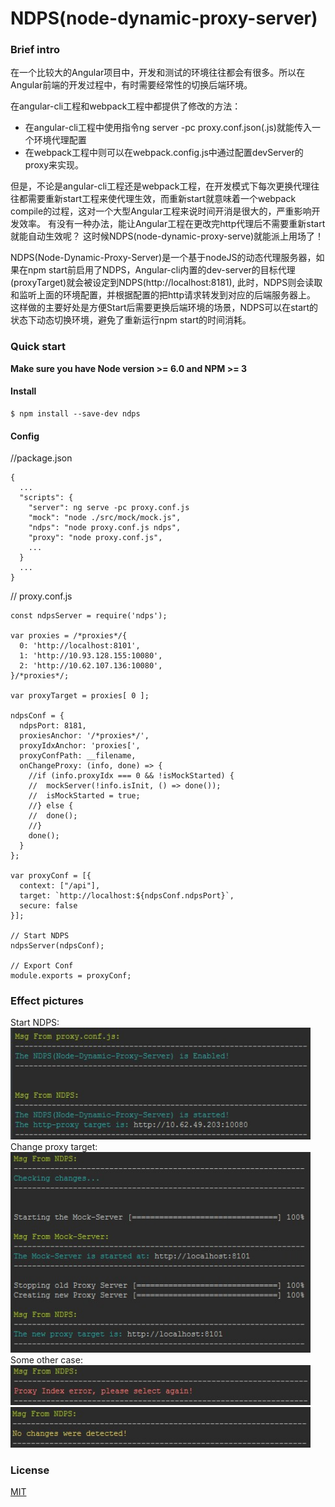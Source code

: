 # NDPS(node-dynamic-proxy-server)

### Brief intro
在一个比较大的Angular项目中，开发和测试的环境往往都会有很多。所以在Angular前端的开发过程中，有时需要经常性的切换后端环境。

在angular-cli工程和webpack工程中都提供了修改的方法： 
- 在angular-cli工程中使用指令ng server -pc proxy.conf.json(.js)就能传入一个环境代理配置
- 在webpack工程中则可以在webpack.config.js中通过配置devServer的proxy来实现。

但是，不论是angular-cli工程还是webpack工程，在开发模式下每次更换代理往往都需要重新start工程来使代理生效，而重新start就意味着一个webpack compile的过程，这对一个大型Angular工程来说时间开消是很大的，严重影响开发效率。
有没有一种办法，能让Angular工程在更改完http代理后不需要重新start就能自动生效呢？ 这时候NDPS(node-dynamic-proxy-serve)就能派上用场了！

NDPS(Node-Dynamic-Proxy-Server)是一个基于nodeJS的动态代理服务器，如果在npm start前启用了NDPS，Angular-cli内置的dev-server的目标代理(proxyTarget)就会被设定到NDPS(http://localhost:8181),
此时，NDPS则会读取和监听上面的环境配置，并根据配置的把http请求转发到对应的后端服务器上。
这样做的主要好处是方便Start后需要更换后端环境的场景，NDPS可以在start的状态下动态切换环境，避免了重新运行npm start的时间消耗。

### Quick start
**Make sure you have Node version >= 6.0 and NPM >= 3**

#### Install
```
$ npm install --save-dev ndps
```

#### Config
//package.json
```
{
  ...
  "scripts": {
    "server": ng serve -pc proxy.conf.js
    "mock": "node ./src/mock/mock.js",
    "ndps": "node proxy.conf.js ndps",
    "proxy": "node proxy.conf.js",
    ...
  }
  ...
}
```
// proxy.conf.js
```
const ndpsServer = require('ndps');

var proxies = /*proxies*/{
  0: 'http://localhost:8101',
  1: 'http://10.93.128.155:10080',
  2: 'http://10.62.107.136:10080',
}/*proxies*/;

var proxyTarget = proxies[ 0 ];

ndpsConf = {
  ndpsPort: 8181,
  proxiesAnchor: '/*proxies*/',
  proxyIdxAnchor: 'proxies[',
  proxyConfPath: __filename,
  onChangeProxy: (info, done) => {
    //if (info.proxyIdx === 0 && !isMockStarted) {
    //  mockServer(!info.isInit, () => done());
    //  isMockStarted = true;
    //} else {
    //  done();
    //}
    done();
  }
};

var proxyConf = [{
  context: ["/api"],
  target: `http://localhost:${ndpsConf.ndpsPort}`,
  secure: false
}];

// Start NDPS
ndpsServer(ndpsConf);
 
// Export Conf
module.exports = proxyConf;
```

### Effect pictures
Start NDPS:<br>
<img src="src/img/ndps0.jpg" width="480" alt="ndps"/><br>
Change proxy target:<br>
<img src="src/img/ndps1.jpg" width="480" alt="ndps"/><br>
Some other case:<br>
<img src="src/img/ndps2.jpg" width="480" alt="ndps"/><br>
<img src="src/img/ndps3.jpg" width="480" alt="ndps"/>

### License
 [MIT](/LICENSE)
